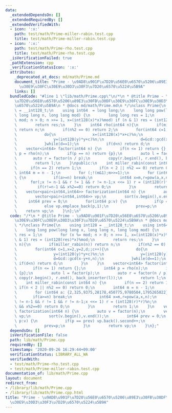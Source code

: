 ```yaml
---
data:
  _extendedDependsOn: []
  _extendedRequiredBy: []
  _extendedVerifiedWith:
  - icon: ':x:'
    path: test/math/Prime-miller-rabin.test.cpp
    title: test/math/Prime-miller-rabin.test.cpp
  - icon: ':x:'
    path: test/math/Prime-rho.test.cpp
    title: test/math/Prime-rho.test.cpp
  _isVerificationFailed: true
  _pathExtension: cpp
  _verificationStatusIcon: ':x:'
  attributes:
    _deprecated_at_docs: md/math/Prime.md
    document_title: "Prime - \u9AD8\u901F\u7D20\u56E0\u6570\u5206\u89E3\u30FB\u30DF\
      \u30E9\u30FC\u30E9\u30D3\u30F3\u7D20\u6570\u5224\u5B9A"
    links: []
  bundledCode: "#line 1 \"lib/math/Prime.cpp\"\n/*\n * @title Prime - \u9AD8\u901F\
    \u7D20\u56E0\u6570\u5206\u89E3\u30FB\u30DF\u30E9\u30FC\u30E9\u30D3\u30F3\u7D20\
    \u6570\u5224\u5B9A\n * @docs md/math/Prime.md\n */\nclass Prime{\n    using int128\
    \ = __int128_t;\n    using int64  = long long;\n    long long pow(long long x,\
    \ long long n, long long mod) {\n        long long res = 1;\n        for (x %=\
    \ mod; n > 0; n >>= 1, x=(int128(x)*x)%mod) if (n & 1) res = (int128(res)*x)%mod;\n\
    \        return res;\n    }\n    int64 rho(int64 n){\n        if(miller_rabin(n))\
    \ return n;\n        if(n%2 == 0) return 2;\n        for(int64 c=1,x=2,y=2,d;;c++){\n\
    \            do{\n                x=(int128(x)*x+c)%n;\n                y=(int128(y)*y+c)%n;\n\
    \                y=(int128(y)*y+c)%n;\n                d=Gcd::gcd(x-y+n,n);\n\
    \            }while(d==1);\n            if(d<n) return d;\n        }\n    }\n\
    \    vector<int64> factor(int64 n) {\n        if(n <= 1) return {};\n        int64\
    \ p = rho(n);\n        if(p == n) return {p};\n        auto l = factor(p);\n \
    \       auto r = factor(n / p);\n        copy(r.begin(), r.end(), back_inserter(l));\n\
    \        return l;\n    }\npublic:\n    int miller_rabin(const int64 n) {\n  \
    \      if(n == 2) return 1;\n        if(n < 2 || n%2 == 0) return 0;\n       \
    \ int64 m = n - 1;\n        for (;!(m&1);m>>=1);\n        for (int64 a: {2,325,9375,28178,450775,9780504,1795265022})\
    \ {\n            if(a>=n) break;\n            int64 x=m,r=pow(a,x,n);\n      \
    \      for(;x != n-1 && r != 1 && r != n-1;x <<= 1) r = (int128(r)*r)%n;\n   \
    \         if(r!=n-1 && x%2==0) return 0;\n        }\n        return 1;\n    }\n\
    \    vector<pair<int64,int64>> factorization(int64 n) {\n        auto v = factor(n);\n\
    \        vector<pair<int64,int64>> vp;\n        sort(v.begin(),v.end());\n   \
    \     int64 prev = 0;\n        for(int64 p:v) {\n            if(p == prev) vp.back().second++;\n\
    \            else vp.emplace_back(p,1);\n            prev=p;\n        }\n    \
    \    return vp;\n    }\n};\n"
  code: "/*\n * @title Prime - \u9AD8\u901F\u7D20\u56E0\u6570\u5206\u89E3\u30FB\u30DF\
    \u30E9\u30FC\u30E9\u30D3\u30F3\u7D20\u6570\u5224\u5B9A\n * @docs md/math/Prime.md\n\
    \ */\nclass Prime{\n    using int128 = __int128_t;\n    using int64  = long long;\n\
    \    long long pow(long long x, long long n, long long mod) {\n        long long\
    \ res = 1;\n        for (x %= mod; n > 0; n >>= 1, x=(int128(x)*x)%mod) if (n\
    \ & 1) res = (int128(res)*x)%mod;\n        return res;\n    }\n    int64 rho(int64\
    \ n){\n        if(miller_rabin(n)) return n;\n        if(n%2 == 0) return 2;\n\
    \        for(int64 c=1,x=2,y=2,d;;c++){\n            do{\n                x=(int128(x)*x+c)%n;\n\
    \                y=(int128(y)*y+c)%n;\n                y=(int128(y)*y+c)%n;\n\
    \                d=Gcd::gcd(x-y+n,n);\n            }while(d==1);\n           \
    \ if(d<n) return d;\n        }\n    }\n    vector<int64> factor(int64 n) {\n \
    \       if(n <= 1) return {};\n        int64 p = rho(n);\n        if(p == n) return\
    \ {p};\n        auto l = factor(p);\n        auto r = factor(n / p);\n       \
    \ copy(r.begin(), r.end(), back_inserter(l));\n        return l;\n    }\npublic:\n\
    \    int miller_rabin(const int64 n) {\n        if(n == 2) return 1;\n       \
    \ if(n < 2 || n%2 == 0) return 0;\n        int64 m = n - 1;\n        for (;!(m&1);m>>=1);\n\
    \        for (int64 a: {2,325,9375,28178,450775,9780504,1795265022}) {\n     \
    \       if(a>=n) break;\n            int64 x=m,r=pow(a,x,n);\n            for(;x\
    \ != n-1 && r != 1 && r != n-1;x <<= 1) r = (int128(r)*r)%n;\n            if(r!=n-1\
    \ && x%2==0) return 0;\n        }\n        return 1;\n    }\n    vector<pair<int64,int64>>\
    \ factorization(int64 n) {\n        auto v = factor(n);\n        vector<pair<int64,int64>>\
    \ vp;\n        sort(v.begin(),v.end());\n        int64 prev = 0;\n        for(int64\
    \ p:v) {\n            if(p == prev) vp.back().second++;\n            else vp.emplace_back(p,1);\n\
    \            prev=p;\n        }\n        return vp;\n    }\n};"
  dependsOn: []
  isVerificationFile: false
  path: lib/math/Prime.cpp
  requiredBy: []
  timestamp: '2020-09-26 16:29:44+09:00'
  verificationStatus: LIBRARY_ALL_WA
  verifiedWith:
  - test/math/Prime-rho.test.cpp
  - test/math/Prime-miller-rabin.test.cpp
documentation_of: lib/math/Prime.cpp
layout: document
redirect_from:
- /library/lib/math/Prime.cpp
- /library/lib/math/Prime.cpp.html
title: "Prime - \u9AD8\u901F\u7D20\u56E0\u6570\u5206\u89E3\u30FB\u30DF\u30E9\u30FC\
  \u30E9\u30D3\u30F3\u7D20\u6570\u5224\u5B9A"
---
```

